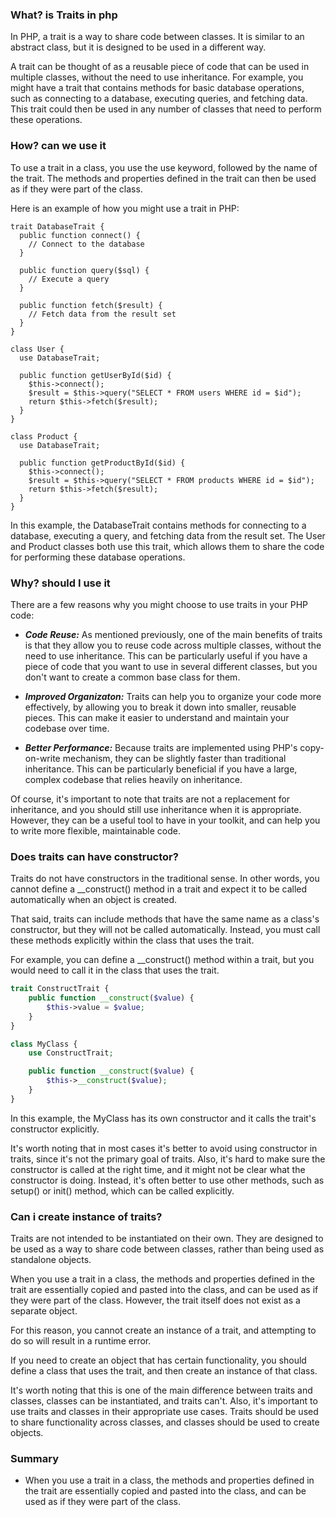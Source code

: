 ### What? is Traits in php
In PHP, a trait is a way to share code between classes. It is similar to an abstract class, but it is designed to be used in a different way.

A trait can be thought of as a reusable piece of code that can be used in multiple classes, without the need to use inheritance. For example, you might have a trait that contains methods for basic database operations, such as connecting to a database, executing queries, and fetching data. This trait could then be used in any number of classes that need to perform these operations.

### How? can we use it
To use a trait in a class, you use the use keyword, followed by the name of the trait. The methods and properties defined in the trait can then be used as if they were part of the class.

Here is an example of how you might use a trait in PHP:
```
trait DatabaseTrait {
  public function connect() {
    // Connect to the database
  }

  public function query($sql) {
    // Execute a query
  }

  public function fetch($result) {
    // Fetch data from the result set
  }
}

class User {
  use DatabaseTrait;

  public function getUserById($id) {
    $this->connect();
    $result = $this->query("SELECT * FROM users WHERE id = $id");
    return $this->fetch($result);
  }
}

class Product {
  use DatabaseTrait;

  public function getProductById($id) {
    $this->connect();
    $result = $this->query("SELECT * FROM products WHERE id = $id");
    return $this->fetch($result);
  }
}

```
In this example, the DatabaseTrait contains methods for connecting to a database, executing a query, and fetching data from the result set. The User and Product classes both use this trait, which allows them to share the code for performing these database operations.

### Why? should I use it
There are a few reasons why you might choose to use traits in your PHP code:

- ***Code Reuse:*** As mentioned previously, one of the main benefits of traits is that they allow you to reuse code across multiple classes, without the need to use inheritance. This can be particularly useful if you have a piece of code that you want to use in several different classes, but you don't want to create a common base class for them.

- ***Improved Organizaton:*** Traits can help you to organize your code more effectively, by allowing you to break it down into smaller, reusable pieces. This can make it easier to understand and maintain your codebase over time.

- ***Better Performance:*** Because traits are implemented using PHP's copy-on-write mechanism, they can be slightly faster than traditional inheritance. This can be particularly beneficial if you have a large, complex codebase that relies heavily on inheritance.

Of course, it's important to note that traits are not a replacement for inheritance, and you should still use inheritance when it is appropriate. However, they can be a useful tool to have in your toolkit, and can help you to write more flexible, maintainable code.

### Does traits can have constructor?
Traits do not have constructors in the traditional sense. In other words, you cannot define a __construct() method in a trait and expect it to be called automatically when an object is created.

That said, traits can include methods that have the same name as a class's constructor, but they will not be called automatically. Instead, you must call these methods explicitly within the class that uses the trait.

For example, you can define a __construct() method within a trait, but you would need to call it in the class that uses the trait.
```php
trait ConstructTrait {
    public function __construct($value) {
        $this->value = $value;
    }
}

class MyClass {
    use ConstructTrait;

    public function __construct($value) {
        $this->__construct($value);
    }
}
```

In this example, the MyClass has its own constructor and it calls the trait's constructor explicitly.

It's worth noting that in most cases it's better to avoid using constructor in traits, since it's not the primary goal of traits. Also, it's hard to make sure the constructor is called at the right time, and it might not be clear what the constructor is doing. Instead, it's often better to use other methods, such as setup() or init() method, which can be called explicitly.

### Can i create instance of traits?
Traits are not intended to be instantiated on their own. They are designed to be used as a way to share code between classes, rather than being used as standalone objects.

When you use a trait in a class, the methods and properties defined in the trait are essentially copied and pasted into the class, and can be used as if they were part of the class. However, the trait itself does not exist as a separate object.

For this reason, you cannot create an instance of a trait, and attempting to do so will result in a runtime error.

If you need to create an object that has certain functionality, you should define a class that uses the trait, and then create an instance of that class.

It's worth noting that this is one of the main difference between traits and classes, classes can be instantiated, and traits can't.
Also, it's important to use traits and classes in their appropriate use cases. Traits should be used to share functionality across classes, and classes should be used to create objects.

### Summary
- When you use a trait in a class, the methods and properties defined in the trait are essentially copied and pasted into the class, and can be used as if they were part of the class.